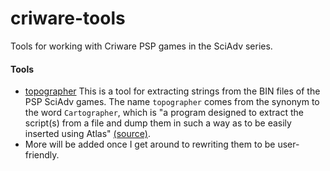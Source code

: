 # criware-tools
Tools for working with Criware PSP games in the SciAdv series.

#### Tools
- [topographer](https://github.com/HaselLoyance/criware-tools/topographer)
This is a tool for extracting strings from the BIN files of the PSP SciAdv games. The name `topographer` comes from the synonym to the word `Cartographer`, which is "a program designed to extract the script(s) from a file and dump them in such a way as to be easily inserted using Atlas" [(source)](https://www.romhacking.net/utilities/647/).
- More will be added once I get around to rewriting them to be user-friendly.
